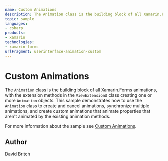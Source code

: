```yaml
---
name: Custom Animations
description: The Animation class is the building block of all Xamarin.Forms animations, with the extension methods in the ViewExtensions class creating one or more Animation objects. This sample demonstrates how to use the Animation class to create and cancel animations, synchronize multiple animations, and create custom animations that animate properties that aren't animated by the existing animation methods.
topic: sample
languages:
- csharp
products:
- xamarin
technologies:
- xamarin-forms
urlFragment: userinterface-animation-custom
---
```

Custom Animations
=================

The `Animation` class is the building block of all Xamarin.Forms animations, with the extension methods in the `ViewExtension`s class creating one or more `Animation` objects. This sample demonstrates how to use the `Animation` class to create and cancel animations, synchronize multiple animations, and create custom animations that animate properties that aren't animated by the existing animation methods.

For more information about the sample see [Custom Animations](http://developer.xamarin.com/guides/xamarin-forms/user-interface/animation/custom/).

Author
------

David Britch
